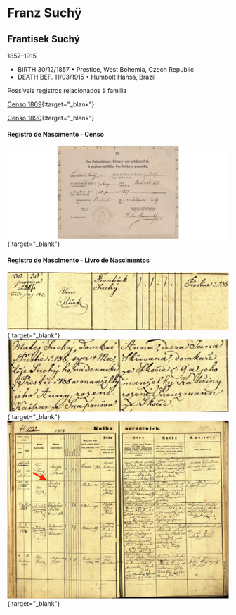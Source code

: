 # Franz Suchÿ

## Frantisek Suchý
1857–1915
- BIRTH 30/12/1857 • Prestice, West Bohemia, Czech Republic
- DEATH BEF. 11/03/1915 • Humbolt Hansa, Brazil

Possíveis registros relacionados à familia

[Censo 1869](http://www.portafontium.eu/iipimage/34504773/soap-pj_00302_census-1869-prestice-cp332_0010){:target="_blank"}

[Censo 1890](http://www.portafontium.eu/iipimage/34539736/soap-pj_00302_census-1890-radkovice-cp033_0010?x=17&y=417&w=264&h=99){:target="_blank"}

#### Registro de Nascimento - Censo
[![Imagem anexa no censo](nascimento.png)](nascimento.png){:target="_blank"}

#### Registro de Nascimento - Livro de Nascimentos
[![Imagem no livro de Prestice da época](nascimento2.png)](http://www.portafontium.eu/iipimage/30067686/prestice-36_0560-n?x=30&y=255&w=435&h=170){:target="_blank"}
[![Imagem no livro de Prestice da época](nascimento3.png)](http://www.portafontium.eu/iipimage/30067686/prestice-36_0560-n?x=30&y=255&w=435&h=170){:target="_blank"}
[![Imagem no livro de Prestice da época](prestice-36_0560-n.jpg)](http://www.portafontium.eu/iipimage/30067686/prestice-36_0560-n?x=-141&y=1&w=1283&h=802){:target="_blank"}